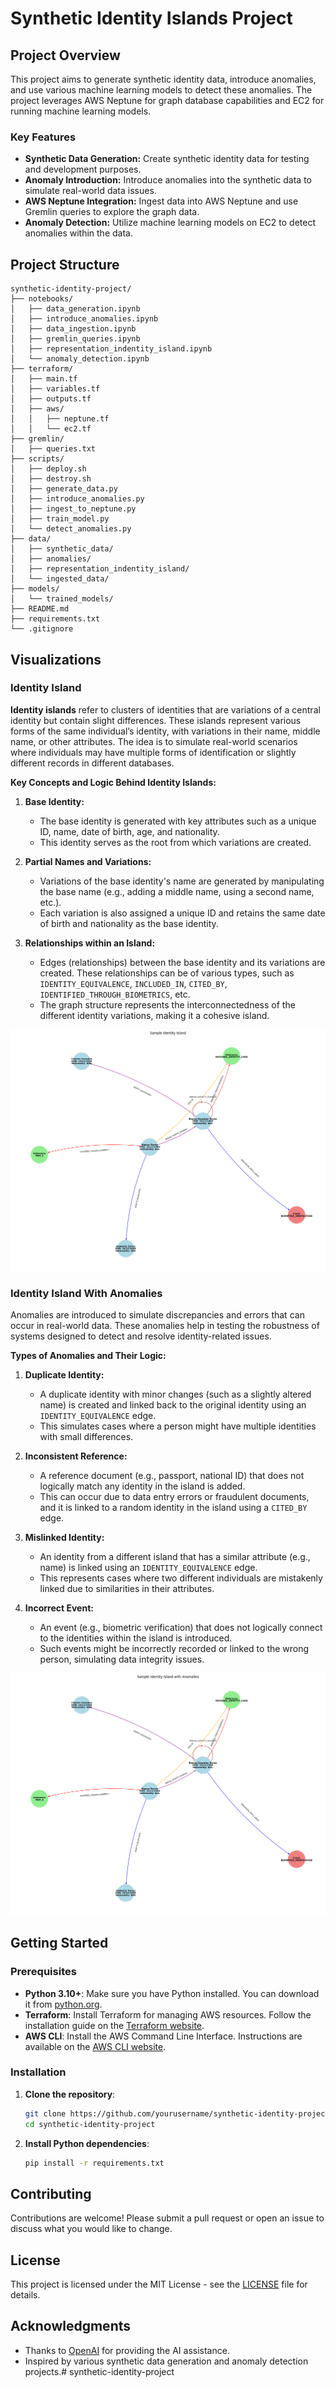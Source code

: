 # Synthetic Identity Islands Project

## Project Overview

This project aims to generate synthetic identity data, introduce anomalies, and use various machine learning models to detect these anomalies. The project leverages AWS Neptune for graph database capabilities and EC2 for running machine learning models.

### Key Features
- **Synthetic Data Generation:** Create synthetic identity data for testing and development purposes.
- **Anomaly Introduction:** Introduce anomalies into the synthetic data to simulate real-world data issues.
- **AWS Neptune Integration:** Ingest data into AWS Neptune and use Gremlin queries to explore the graph data.
- **Anomaly Detection:** Utilize machine learning models on EC2 to detect anomalies within the data.

## Project Structure

```plaintext
synthetic-identity-project/
├── notebooks/
│   ├── data_generation.ipynb
│   ├── introduce_anomalies.ipynb
│   ├── data_ingestion.ipynb
│   ├── gremlin_queries.ipynb
│   ├── representation_indentity_island.ipynb
│   └── anomaly_detection.ipynb
├── terraform/
│   ├── main.tf
│   ├── variables.tf
│   ├── outputs.tf
│   ├── aws/
│   │   ├── neptune.tf
│   │   └── ec2.tf
├── gremlin/
│   ├── queries.txt
├── scripts/
│   ├── deploy.sh
│   ├── destroy.sh
│   ├── generate_data.py
│   ├── introduce_anomalies.py
│   ├── ingest_to_neptune.py
│   ├── train_model.py
│   └── detect_anomalies.py
├── data/
│   ├── synthetic_data/
│   ├── anomalies/
│   ├── representation_indentity_island/
│   └── ingested_data/
├── models/
│   └── trained_models/
├── README.md
├── requirements.txt
└── .gitignore
```

## Visualizations

### Identity Island
**Identity islands** refer to clusters of identities that are variations of a central identity but contain slight differences. These islands represent various forms of the same individual’s identity, with variations in their name, middle name, or other attributes. The idea is to simulate real-world scenarios where individuals may have multiple forms of identification or slightly different records in different databases.

**Key Concepts and Logic Behind Identity Islands:**
1. **Base Identity:**
   - The base identity is generated with key attributes such as a unique ID, name, date of birth, age, and nationality.
   - This identity serves as the root from which variations are created.

2. **Partial Names and Variations:**
   - Variations of the base identity's name are generated by manipulating the base name (e.g., adding a middle name, using a second name, etc.).
   - Each variation is also assigned a unique ID and retains the same date of birth and nationality as the base identity.

3. **Relationships within an Island:**
   - Edges (relationships) between the base identity and its variations are created. These relationships can be of various types, such as `IDENTITY_EQUIVALENCE`, `INCLUDED_IN`, `CITED_BY`, `IDENTIFIED_THROUGH_BIOMETRICS`, etc.
   - The graph structure represents the interconnectedness of the different identity variations, making it a cohesive island.
   
![Identity Island](data/representation_indentity_island/representation_indentity_island.png)

### Identity Island With Anomalies
Anomalies are introduced to simulate discrepancies and errors that can occur in real-world data. These anomalies help in testing the robustness of systems designed to detect and resolve identity-related issues.

**Types of Anomalies and Their Logic:**

1. **Duplicate Identity:**
   - A duplicate identity with minor changes (such as a slightly altered name) is created and linked back to the original identity using an `IDENTITY_EQUIVALENCE` edge.
   - This simulates cases where a person might have multiple identities with small differences.

2. **Inconsistent Reference:**
   - A reference document (e.g., passport, national ID) that does not logically match any identity in the island is added.
   - This can occur due to data entry errors or fraudulent documents, and it is linked to a random identity in the island using a `CITED_BY` edge.

3. **Mislinked Identity:**
   - An identity from a different island that has a similar attribute (e.g., name) is linked using an `IDENTITY_EQUIVALENCE` edge.
   - This represents cases where two different individuals are mistakenly linked due to similarities in their attributes.

4. **Incorrect Event:**
   - An event (e.g., biometric verification) that does not logically connect to the identities within the island is introduced.
   - Such events might be incorrectly recorded or linked to the wrong person, simulating data integrity issues.

![Identity Island With Anomalies](data/representation_indentity_island/representation_indentity_island_with_anomalies.png)

## Getting Started

### Prerequisites

- **Python 3.10+**: Make sure you have Python installed. You can download it from [python.org](https://www.python.org/downloads/).
- **Terraform**: Install Terraform for managing AWS resources. Follow the installation guide on the [Terraform website](https://www.terraform.io/downloads.html).
- **AWS CLI**: Install the AWS Command Line Interface. Instructions are available on the [AWS CLI website](https://aws.amazon.com/cli/).

### Installation

1. **Clone the repository**:
   ```sh
   git clone https://github.com/yourusername/synthetic-identity-project.git
   cd synthetic-identity-project
   ```

2. **Install Python dependencies**:
   ```sh
   pip install -r requirements.txt
   ```

## Contributing

Contributions are welcome! Please submit a pull request or open an issue to discuss what you would like to change.

## License

This project is licensed under the MIT License - see the [LICENSE](LICENSE) file for details.

## Acknowledgments

- Thanks to [OpenAI](https://openai.com/) for providing the AI assistance.
- Inspired by various synthetic data generation and anomaly detection projects.# synthetic-identity-project
